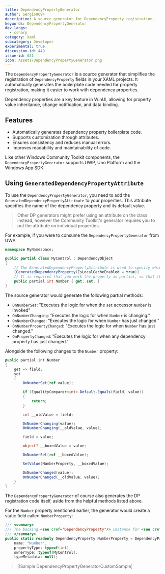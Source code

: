 ```yaml
---
title: DependencyPropertyGenerator
author: Sergio0694
description: A source generator for DependencyProperty registration.
keywords: DependencyPropertyGenerator
dev_langs:
  - csharp
category: Xaml
subcategory: Developer
experimental: true
discussion-id: 449
issue-id: 621
icon: Assets/DependencyPropertyGenerator.png
---
```


The `DependencyPropertyGenerator` is a source generator that simplifies the registration of `DependencyProperty` fields in your XAML projects.
It automatically generates the boilerplate code needed for property registration, making it easier to work with dependency properties.

Dependency properties are a key feature in WinUI, allowing for property value inheritance, change notification, and data binding.

## Features

- Automatically generates dependency property boilerplate code.
- Supports customization through attributes.
- Ensures consistency and reduces manual errors.
- Improves readability and maintainability of code.

Like other Windows Community Toolkit components, the `DependencyPropertyGenerator` supports UWP, Uno Platform and the Windows App SDK.

## Using `GeneratedDependencyPropertyAttribute`

To use the `DependencyPropertyGenerator`, you need to add the `GeneratedDependencyPropertyAttribute` to your properties.
This attribute specifies the name of the dependency property and its default value.

> Other DP generators might prefer using an attribute on the class instead, however the Community Toolkit's generator requires you to put the attribute on individual properties.

For example, if you were to consume the `DependencyPropertyGenerator` from UWP:

```cs
namespace MyNamespace;

public partial class MyControl : DependencyObject
{
    // The GeneratedDependencyPropertyAttribute is used to specify which property to generate the DependencyProperty for.
    [GeneratedDependencyProperty(IsLocalCacheEnabled = true)]
    // It is required that you mark the property as partial, so that the generator can add additional code to its get() method.
    public partial int Number { get; set; }
}
```

The source generator would generate the following partial methods:

- `OnNumberSet`: "Executes the logic for when the `set` accessor `Number` is invoked"
- `OnNumberChanging`: "Executes the logic for when `Number` is changing."
- `OnNumberChanged`: "Executes the logic for when `Number` has just changed."
- `OnNumberPropertyChanged`: "Executes the logic for when `Number` has just changed."
- `OnPropertyChanged`: "Executes the logic for when any dependency property has just changed."

Alongside the following changes to the `Number` property:

```cs
public partial int Number
{
    get => field;
    set
    {
        OnNumberSet(ref value);

        if (EqualityComparer<int>.Default.Equals(field, value))
        {
            return;
        }

        int __oldValue = field;

        OnNumberChanging(value);
        OnNumberChanging(__oldValue, value);

        field = value;

        object? __boxedValue = value;

        OnNumberSet(ref __boxedValue);

        SetValue(NumberProperty, __boxedValue);

        OnNumberChanged(value);
        OnNumberChanged(__oldValue, value);
    }
}
```

The `DependencyPropertyGenerator` of course also generates the DP registration code itself, aside from the helpful methods listed above.

For the `Number` property mentioned earlier, the generator would create a static field called `NumberProperty`:

```cs
/// <summary>
/// The backing <see cref="DependencyProperty"/> instance for <see cref="Number"/>.
/// </summary>
public static readonly DependencyProperty NumberProperty = DependencyProperty.Register(
    name: "Number",
    propertyType: typeof(int),
    ownerType: typeof(MyControl),
    typeMetadata: null);
```



> [!Sample DependencyPropertyGeneratorCustomSample]
